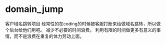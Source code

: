 # domain_jump
客户域名跳转项目
经常性的在coding的时候被客服打断来给做域名跳转，所以做个后台给他们用吧。
减少不必要的时间浪费。
利用有限的时间做更多有意义的事情，而不是浪费在重复的体力劳动上面。
